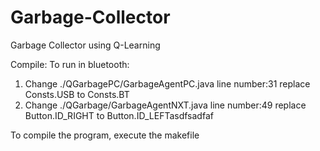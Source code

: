 # Garbage-Collector
Garbage Collector using Q-Learning

Compile:
To run in bluetooth:
1) Change ./QGarbagePC/GarbageAgentPC.java line number:31
   replace Consts.USB to Consts.BT
2) Change ./QGarbage/GarbageAgentNXT.java line number:49
   replace Button.ID_RIGHT to Button.ID_LEFTasdfsadfaf

To compile the program, execute the makefile
